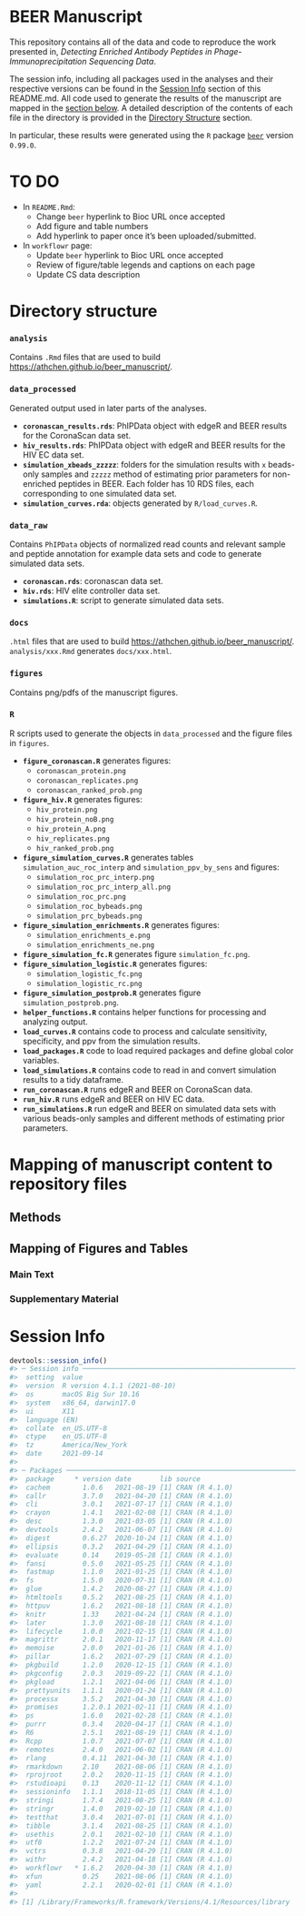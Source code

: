 
<!-- README.md is generated from README.Rmd. Please edit that file -->

# BEER Manuscript

This repository contains all of the data and code to reproduce the work
presented in, *Detecting Enriched Antibody Peptides in
Phage-Immunoprecipitation Sequencing Data*.

The session info, including all packages used in the analyses and their
respective versions can be found in the [Session Info](#session-info)
section of this README.md. All code used to generate the results of the
manuscript are mapped in the [section
below](#mapping-of-manuscript-content-to-repository-files). A detailed
description of the contents of each file in the directory is provided in
the [Directory Structure](#directory-structure) section.

In particular, these results were generated using the `R` package
[`beer`](https://github.com/athchen/beer) version `0.99.0`.

# TO DO

-   In `README.Rmd`:
    -   Change `beer` hyperlink to Bioc URL once accepted
    -   Add figure and table numbers
    -   Add hyperlink to paper once it’s been uploaded/submitted.
-   In `workflowr` page:
    -   Update `beer` hyperlink to Bioc URL once accepted
    -   Review of figure/table legends and captions on each page
    -   Update CS data description

# Directory structure

### **`analysis`**

Contains `.Rmd` files that are used to build
<https://athchen.github.io/beer_manuscript/>.

### **`data_processed`**

Generated output used in later parts of the analyses.

-   **`coronascan_results.rds`**: PhIPData object with edgeR and BEER
    results for the CoronaScan data set.
-   **`hiv_results.rds`**: PhIPData object with edgeR and BEER results
    for the HIV EC data set.
-   **`simulation_xbeads_zzzzz`**: folders for the simulation results
    with `x` beads-only samples and `zzzzz` method of estimating prior
    parameters for non-enriched peptides in BEER. Each folder has 10 RDS
    files, each corresponding to one simulated data set.
-   **`simulation_curves.rda`**: objects generated by `R/load_curves.R`.

### **`data_raw`**

Contains `PhIPData` objects of normalized read counts and relevant
sample and peptide annotation for example data sets and code to generate
simulated data sets.

-   **`coronascan.rds`**: coronascan data set.
-   **`hiv.rds`**: HIV elite controller data set.
-   **`simulations.R`**: script to generate simulated data sets.

### **`docs`**

`.html` files that are used to build
<https://athchen.github.io/beer_manuscript/>. `analysis/xxx.Rmd`
generates `docs/xxx.html`.

### **`figures`**

Contains png/pdfs of the manuscript figures.

### **`R`**

R scripts used to generate the objects in `data_processed` and the
figure files in `figures`.

-   **`figure_coronascan.R`** generates figures:
    -   `coronascan_protein.png`
    -   `coronascan_replicates.png`
    -   `coronascan_ranked_prob.png`
-   **`figure_hiv.R`** generates figures:
    -   `hiv_protein.png`
    -   `hiv_protein_noB.png`
    -   `hiv_protein_A.png`
    -   `hiv_replicates.png`
    -   `hiv_ranked_prob.png`
-   **`figure_simulation_curves.R`** generates tables
    `simulation_auc_roc_interp` and `simulation_ppv_by_sens` and
    figures:
    -   `simulation_roc_prc_interp.png`
    -   `simulation_roc_prc_interp_all.png`
    -   `simulation_roc_prc.png`
    -   `simulation_roc_bybeads.png`
    -   `simulation_prc_bybeads.png`
-   **`figure_simulation_enrichments.R`** generates figures:
    -   `simulation_enrichments_e.png`
    -   `simulation_enrichments_ne.png`
-   **`figure_simulation_fc.R`** generates figure `simulation_fc.png`.
-   **`figure_simulation_logistic.R`** generates figures:
    -   `simulation_logistic_fc.png`
    -   `simulation_logistic_rc.png`
-   **`figure_simulation_postprob.R`** generates figure
    `simulation_postprob.png`.
-   **`helper_functions.R`** contains helper functions for processing
    and analyzing output.
-   **`load_curves.R`** contains code to process and calculate
    sensitivity, specificity, and ppv from the simulation results.
-   **`load_packages.R`** code to load required packages and define
    global color variables.
-   **`load_simulations.R`** contains code to read in and convert
    simulation results to a tidy dataframe.
-   **`run_coronascan.R`** runs edgeR and BEER on CoronaScan data.
-   **`run_hiv.R`** runs edgeR and BEER on HIV EC data.
-   **`run_simulations.R`** run edgeR and BEER on simulated data sets
    with various beads-only samples and different methods of estimating
    prior parameters.

# Mapping of manuscript content to repository files

## Methods

## Mapping of Figures and Tables

### Main Text

### Supplementary Material

# Session Info

``` r
devtools::session_info()
#> ─ Session info ───────────────────────────────────────────────────────────────
#>  setting  value                       
#>  version  R version 4.1.1 (2021-08-10)
#>  os       macOS Big Sur 10.16         
#>  system   x86_64, darwin17.0          
#>  ui       X11                         
#>  language (EN)                        
#>  collate  en_US.UTF-8                 
#>  ctype    en_US.UTF-8                 
#>  tz       America/New_York            
#>  date     2021-09-14                  
#> 
#> ─ Packages ───────────────────────────────────────────────────────────────────
#>  package     * version date       lib source        
#>  cachem        1.0.6   2021-08-19 [1] CRAN (R 4.1.0)
#>  callr         3.7.0   2021-04-20 [1] CRAN (R 4.1.0)
#>  cli           3.0.1   2021-07-17 [1] CRAN (R 4.1.0)
#>  crayon        1.4.1   2021-02-08 [1] CRAN (R 4.1.0)
#>  desc          1.3.0   2021-03-05 [1] CRAN (R 4.1.0)
#>  devtools      2.4.2   2021-06-07 [1] CRAN (R 4.1.0)
#>  digest        0.6.27  2020-10-24 [1] CRAN (R 4.1.0)
#>  ellipsis      0.3.2   2021-04-29 [1] CRAN (R 4.1.0)
#>  evaluate      0.14    2019-05-28 [1] CRAN (R 4.1.0)
#>  fansi         0.5.0   2021-05-25 [1] CRAN (R 4.1.0)
#>  fastmap       1.1.0   2021-01-25 [1] CRAN (R 4.1.0)
#>  fs            1.5.0   2020-07-31 [1] CRAN (R 4.1.0)
#>  glue          1.4.2   2020-08-27 [1] CRAN (R 4.1.0)
#>  htmltools     0.5.2   2021-08-25 [1] CRAN (R 4.1.0)
#>  httpuv        1.6.2   2021-08-18 [1] CRAN (R 4.1.0)
#>  knitr         1.33    2021-04-24 [1] CRAN (R 4.1.0)
#>  later         1.3.0   2021-08-18 [1] CRAN (R 4.1.0)
#>  lifecycle     1.0.0   2021-02-15 [1] CRAN (R 4.1.0)
#>  magrittr      2.0.1   2020-11-17 [1] CRAN (R 4.1.0)
#>  memoise       2.0.0   2021-01-26 [1] CRAN (R 4.1.0)
#>  pillar        1.6.2   2021-07-29 [1] CRAN (R 4.1.0)
#>  pkgbuild      1.2.0   2020-12-15 [1] CRAN (R 4.1.0)
#>  pkgconfig     2.0.3   2019-09-22 [1] CRAN (R 4.1.0)
#>  pkgload       1.2.1   2021-04-06 [1] CRAN (R 4.1.0)
#>  prettyunits   1.1.1   2020-01-24 [1] CRAN (R 4.1.0)
#>  processx      3.5.2   2021-04-30 [1] CRAN (R 4.1.0)
#>  promises      1.2.0.1 2021-02-11 [1] CRAN (R 4.1.0)
#>  ps            1.6.0   2021-02-28 [1] CRAN (R 4.1.0)
#>  purrr         0.3.4   2020-04-17 [1] CRAN (R 4.1.0)
#>  R6            2.5.1   2021-08-19 [1] CRAN (R 4.1.0)
#>  Rcpp          1.0.7   2021-07-07 [1] CRAN (R 4.1.0)
#>  remotes       2.4.0   2021-06-02 [1] CRAN (R 4.1.0)
#>  rlang         0.4.11  2021-04-30 [1] CRAN (R 4.1.0)
#>  rmarkdown     2.10    2021-08-06 [1] CRAN (R 4.1.0)
#>  rprojroot     2.0.2   2020-11-15 [1] CRAN (R 4.1.0)
#>  rstudioapi    0.13    2020-11-12 [1] CRAN (R 4.1.0)
#>  sessioninfo   1.1.1   2018-11-05 [1] CRAN (R 4.1.0)
#>  stringi       1.7.4   2021-08-25 [1] CRAN (R 4.1.0)
#>  stringr       1.4.0   2019-02-10 [1] CRAN (R 4.1.0)
#>  testthat      3.0.4   2021-07-01 [1] CRAN (R 4.1.0)
#>  tibble        3.1.4   2021-08-25 [1] CRAN (R 4.1.0)
#>  usethis       2.0.1   2021-02-10 [1] CRAN (R 4.1.0)
#>  utf8          1.2.2   2021-07-24 [1] CRAN (R 4.1.0)
#>  vctrs         0.3.8   2021-04-29 [1] CRAN (R 4.1.0)
#>  withr         2.4.2   2021-04-18 [1] CRAN (R 4.1.0)
#>  workflowr   * 1.6.2   2020-04-30 [1] CRAN (R 4.1.0)
#>  xfun          0.25    2021-08-06 [1] CRAN (R 4.1.0)
#>  yaml          2.2.1   2020-02-01 [1] CRAN (R 4.1.0)
#> 
#> [1] /Library/Frameworks/R.framework/Versions/4.1/Resources/library
```
